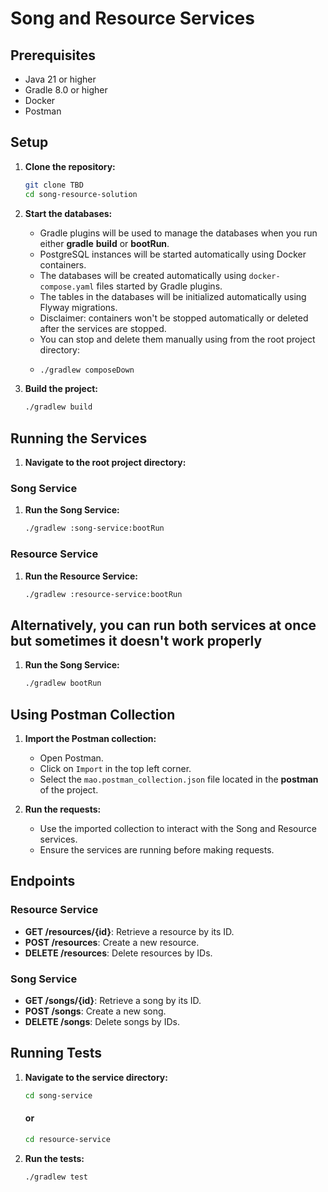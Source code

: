# Song and Resource Services

## Prerequisites

- Java 21 or higher
- Gradle 8.0 or higher
- Docker
- Postman

## Setup

1. **Clone the repository:**
    ```sh
    git clone TBD
    cd song-resource-solution
    ```

2. **Start the databases:**
   - Gradle plugins will be used to manage the databases when you run either **gradle** **build** or **bootRun**.
   - PostgreSQL instances will be started automatically using Docker containers.
   - The databases will be created automatically using `docker-compose.yaml` files started by Gradle plugins.
   - The tables in the databases will be initialized automatically using Flyway migrations.
   - Disclaimer: containers won't be stopped automatically or deleted after the services are stopped.
   - You can stop and delete them manually using from the root project directory:
   - ```sh
     ./gradlew composeDown
     ```

3. **Build the project:**
    ```sh
    ./gradlew build
    ```

## Running the Services

1. **Navigate to the root project directory:**

### Song Service

1. **Run the Song Service:**
    ```sh
    ./gradlew :song-service:bootRun
    ```

### Resource Service

1. **Run the Resource Service:**
    ```sh
    ./gradlew :resource-service:bootRun
    ```
## Alternatively, you can run both services at once but sometimes it doesn't work properly

1. **Run the Song Service:**
    ```sh
    ./gradlew bootRun
    ```

## Using Postman Collection

1. **Import the Postman collection:**
    - Open Postman.
    - Click on `Import` in the top left corner.
    - Select the `mao.postman_collection.json` file located in the **postman** of the project.

2. **Run the requests:**
    - Use the imported collection to interact with the Song and Resource services.
    - Ensure the services are running before making requests.

## Endpoints

### Resource Service

- **GET /resources/{id}**: Retrieve a resource by its ID.
- **POST /resources**: Create a new resource.
- **DELETE /resources**: Delete resources by IDs.

### Song Service

- **GET /songs/{id}**: Retrieve a song by its ID.
- **POST /songs**: Create a new song.
- **DELETE /songs**: Delete songs by IDs.

## Running Tests

1. **Navigate to the service directory:**
    ```sh
    cd song-service
    ````
    #### or
    ```sh
    cd resource-service
    ```

2. **Run the tests:**
    ```sh
    ./gradlew test
    ```
